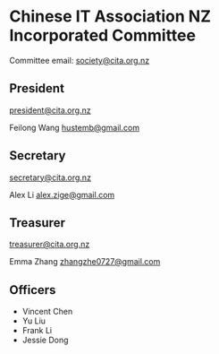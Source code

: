 # Chinese IT Association NZ Incorporated Committee

Committee email: society@cita.org.nz

## President

president@cita.org.nz

Feilong Wang
<hustemb@gmail.com>

## Secretary

secretary@cita.org.nz

Alex Li 
<alex.zige@gmail.com>

## Treasurer

treasurer@cita.org.nz

Emma Zhang 
<zhangzhe0727@gmail.com>

## Officers

* Vincent Chen
* Yu Liu
* Frank Li
* Jessie Dong